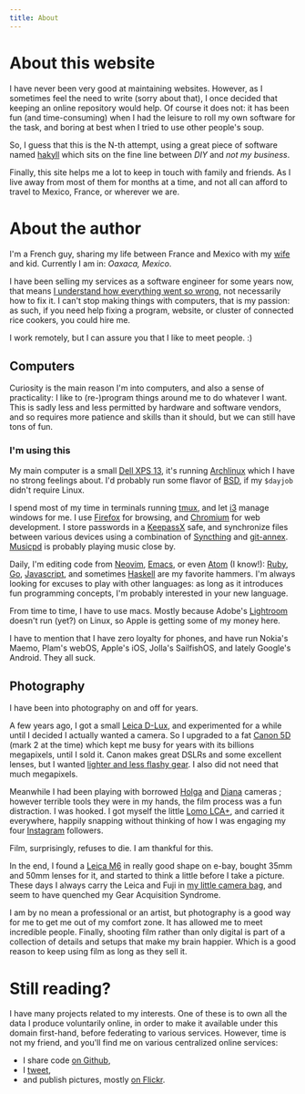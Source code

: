 ```yaml
---
title: About
---
```


# About this website

I have never been very good at maintaining websites.  However, as I sometimes
feel the need to write (sorry about that), I once decided that keeping an
online repository would help.  Of course it does not: it has been fun (and
time-consuming) when I had the leisure to roll my own software for the task,
and boring at best when I tried to use other people's soup.

So, I guess that this is the N-th attempt, using a great piece of software
named [hakyll][hakyll] which sits on the fine line between *DIY* and *not my
business*.

Finally, this site helps me a lot to keep in touch with family and
friends. As I live away from most of them for months at a time, and not
all can afford to travel to Mexico, France, or wherever we are.

# About the author

I'm a French guy, sharing my life between France and Mexico with my
[wife][karina] and kid. Currently I am in: _Oaxaca, Mexico_.

I have been selling my services as a software engineer for some years
now, that means [I understand how everything went so
wrong](https://xkcd.com/1760/), not necessarily how to fix it. I can't
stop making things with computers, that is my passion: as such, if you
need help fixing a program, website, or cluster of connected rice
cookers, you could hire me.

I work remotely, but I can assure you that I like to meet people. :)


## Computers

Curiosity is the main reason I'm into computers, and also a sense of
practicality: I like to (re-)program things around me to do whatever I
want. This is sadly less and less permitted by hardware and software
vendors, and so requires more patience and skills than it should, but we
can still have tons of fun.

### I'm using this

My main computer is a small [Dell XPS 13][xps13], it's running
[Archlinux][archlinux] which I have no strong feelings about. I'd probably
run some flavor of [BSD][freebsd], if my `$dayjob` didn't require Linux.

I spend most of my time in terminals running [tmux][tmux], and let
[i3][i3] manage windows for me. I use [Firefox][firefox] for browsing,
and [Chromium][chromium] for web development. I store passwords in a
[KeepassX][keepass] safe, and synchronize files between various devices
using a combination of [Syncthing][syncthing] and [git-annex][gitannex].
[Musicpd][mpd] is probably playing music close by.

Daily, I'm editing code from [Neovim][nvim], [Emacs][emacs], or even
[Atom][atom] (I know!): [Ruby][ruby], [Go][golang], [Javascript][node],
and sometimes [Haskell][haskell] are my favorite hammers. I'm always
looking for excuses to play with other languages: as long as it introduces
fun programming concepts, I'm probably interested in your new language.

From time to time, I have to use macs. Mostly because Adobe's
[Lightroom][lightroom] doesn't run (yet?) on Linux, so Apple is getting
some of my money here.

I have to mention that I have zero loyalty for phones, and have run
Nokia's Maemo, Plam's webOS, Apple's iOS, Jolla's SailfishOS, and lately
Google's Android. They all suck.

[lightroom]: https://www.adobe.com/products/photoshoplightroom/
[xps13]: https://wiki.archlinux.org/index.php/Dell_XPS_13_(9360)
[keepass]: https://www.keepassx.org/
[gitannex]: https://git-annex.branchable.com/
[tmux]: https://tmux.github.io/
[firefox]: https://www.mozilla.org/firefox
[chromium]: https://www.chromium.org/
[nvim]: https://neovim.io/
[emacs]: https://www.gnu.org/software/emacs/
[atom]: https://atom.io/
[ruby]: https://www.ruby-lang.org/
[node]: https://nodejs.org/
[golang]: https://golang.org/
[haskell]: https://haskell.org/
[freebsd]: http://freebsd.org/
[archlinux]: http://archlinux.org/
[i3]: https://i3wm.org/
[syncthing]: https://syncthing.net/
[mpd]: https://www.musicpd.org/

## Photography

I have been into photography on and off for years.

A few years ago, I got a small [Leica D-Lux][dlux], and experimented
for a while until I decided I actually wanted a camera. So I upgraded
to a fat [Canon 5D][5d] (mark 2 at the time) which kept me busy for
years with its billions megapixels, until I sold it. Canon makes great
DSLRs and some excellent lenses, but I wanted [lighter and less flashy
gear][xt1]. I also did not need that much megapixels.

Meanwhile I had been playing with borrowed [Holga][holga] and
[Diana][diana] cameras ; however terrible tools they were in my hands,
the film process was a fun distraction. I was hooked. I got myself the
little [Lomo LCA+][lomo], and carried it everywhere, happily snapping
without thinking of how I was engaging my four [Instagram][instagram]
followers.

Film, surprisingly, refuses to die. I am thankful for this.

In the end, I found a [Leica M6][m6] in really good shape on e-bay,
bought 35mm and 50mm lenses for it, and started to think a little
before I take a picture. These days I always carry the Leica and Fuji
in [my little camera bag][onabags], and seem to have quenched my Gear
Acquisition Syndrome.

I am by no mean a professional or an artist, but photography is a good
way for me to get me out of my comfort zone. It has allowed me to meet
incredible people. Finally, shooting film rather than only digital is
part of a collection of details and setups that make my brain happier.
Which is a good reason to keep using film as long as they sell it.

[onabags]: https://www.onabags.com/
[dlux]: https://en.wikipedia.org/wiki/Panasonic_Lumix_DMC-LX3#Leica_D-Lux_4
[5d]: https://en.wikipedia.org/wiki/Canon_EOS_5D_Mark_II
[holga]: http://microsites.lomography.com/holga/
[diana]: http://microsites.lomography.com/diana/
[lomo]: http://microsites.lomography.com/lca+/
[m6]: http://camerapedia.wikia.com/wiki/Leica_M6
[xt1]: http://www.kenrockwell.com/fuji/x-t1.htm

# Still reading?

I have many projects related to my interests. One of these is to
own all the data I produce voluntarily online, in order to make it
available under this domain first-hand, before federating to various
services. However, time is not my friend, and you'll find me on various
centralized online services:

 * I share code [on Github][github],
 * I [tweet][twitter],
 * and publish pictures, mostly [on Flickr][flickr].

[twitter]: https://twitter.com/ephoz
[flickr]: https://flickr.com/photos/ephoz
[instagram]: https://www.instagram.com/ephoz/
[github]: https://github.com/oz
[hakyll]: http://jaspervdj.be/hakyll/
[karina]: https://karina.gd
